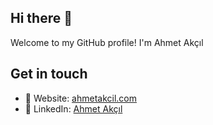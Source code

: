 ## Hi there 👋

Welcome to my GitHub profile! I'm Ahmet Akçıl

## Get in touch

- 📝 Website: [ahmetakcil.com](https://ahmetakcil.com)
- 💼 LinkedIn: [Ahmet Akçıl](https://www.linkedin.com/in/ahmetakcil)
